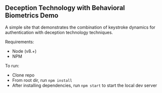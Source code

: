 ## Deception Technology with Behavioral Biometrics Demo

A simple site that demonstrates the combination of keystroke dynamics for authentication with deception technology techniques.

Requirements:
  - Node (v8.+)
  - NPM

To run:
  - Clone repo
  - From root dir, run `npm install`
  - After installing dependencies, run `npm start` to start the local dev server